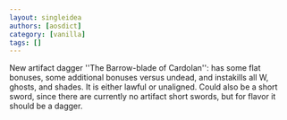 ```yaml
---
layout: singleidea
authors: [aosdict]
category: [vanilla]
tags: []
---
```

New artifact dagger ''The Barrow-blade of Cardolan'': has some flat bonuses, some additional bonuses versus undead, and instakills all W, ghosts, and shades. It is either lawful or unaligned. Could also be a short sword, since there are currently no artifact short swords, but for flavor it should be a dagger.
